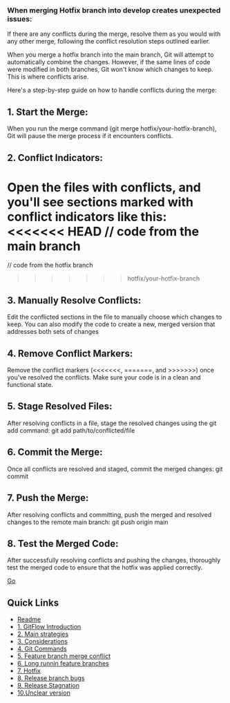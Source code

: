 ### When merging Hotfix branch into develop creates unexpected issues:

If there are any conflicts during the merge, resolve them as you would with any other merge, following the conflict resolution steps outlined earlier.

When you merge a hotfix branch into the main branch, Git will attempt to automatically combine the changes. However, if the same lines of code were modified in both branches, Git won't know which changes to keep. This is where conflicts arise.

Here's a step-by-step guide on how to handle conflicts during the merge:

## 1. Start the Merge:
When you run the merge command (git merge hotfix/your-hotfix-branch), Git will pause the merge process if it encounters conflicts.

## 2. Conflict Indicators:
Open the files with conflicts, and you'll see sections marked with conflict indicators like this:
 <<<<<<< HEAD
// code from the main branch
=======
// code from the hotfix branch
>>>>>>> hotfix/your-hotfix-branch

## 3. Manually Resolve Conflicts:
Edit the conflicted sections in the file to manually choose which changes to keep. You can also modify the code to create a new, merged version that addresses both sets of changes

## 4. Remove Conflict Markers:
Remove the conflict markers (<<<<<<<, =======, and >>>>>>>) once you've resolved the conflicts. Make sure your code is in a clean and functional state.

## 5. Stage Resolved Files:
After resolving conflicts in a file, stage the resolved changes using the git add command:
git add path/to/conflicted/file

## 6. Commit the Merge:
Once all conflicts are resolved and staged, commit the merged changes:
git commit

## 7. Push the Merge:
After resolving conflicts and committing, push the merged and resolved changes to the remote main branch:
git push origin main

## 8. Test the Merged Code:
After successfully resolving conflicts and pushing the changes, thoroughly test the merged code to ensure that the hotfix was applied correctly.

[Go](releaseBranchBugs.md)

## Quick Links

- [Readme](../README.md)
- [1. GitFlow Introduction](Git-Flow-Introduction.md)
- [2. Main strategies](Main-strategies.md)
- [3. Considerations](considerations.md)
- [4. Git Commands](Git-Commands.md)
- [5. Feature branch merge conflict](featureBranchMergeConflict.md)
- [6. Long runnin feature branches](long-runninFeatureBranches.md)
- [7. Hotfix](mergingHotFixintoDevelo.md)
- [8. Release branch bugs](releaseBranchBugs.md)
- [9. Release Stagnation](releaseStagnation.md)
- [10.Unclear version](unclearVersioning.md)